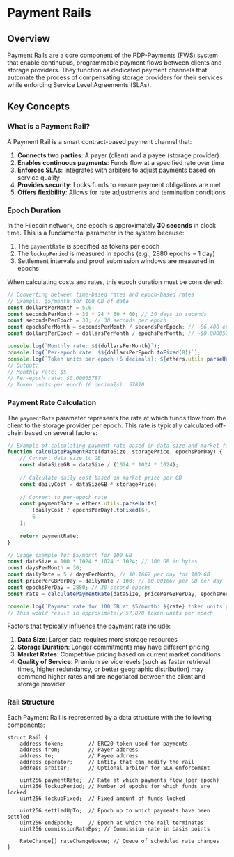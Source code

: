 # Payment Rails

## Overview

Payment Rails are a core component of the PDP-Payments (FWS) system that enable continuous, programmable payment flows between clients and storage providers. They function as dedicated payment channels that automate the process of compensating storage providers for their services while enforcing Service Level Agreements (SLAs).

## Key Concepts

### What is a Payment Rail?

A Payment Rail is a smart contract-based payment channel that:

1. **Connects two parties**: A payer (client) and a payee (storage provider)
2. **Enables continuous payments**: Funds flow at a specified rate over time
3. **Enforces SLAs**: Integrates with arbiters to adjust payments based on service quality
4. **Provides security**: Locks funds to ensure payment obligations are met
5. **Offers flexibility**: Allows for rate adjustments and termination conditions

### Epoch Duration

In the Filecoin network, one epoch is approximately **30 seconds** in clock time. This is a fundamental parameter in the system because:

1. The `paymentRate` is specified as tokens per epoch
2. The `lockupPeriod` is measured in epochs (e.g., 2880 epochs = 1 day)
3. Settlement intervals and proof submission windows are measured in epochs

When calculating costs and rates, this epoch duration must be considered:

```javascript
// Converting between time-based rates and epoch-based rates
// Example: $5/month for 100 GB of data
const dollarsPerMonth = 5.0;
const secondsPerMonth = 30 * 24 * 60 * 60; // 30 days in seconds
const secondsPerEpoch = 30; // 30 seconds per epoch
const epochsPerMonth = secondsPerMonth / secondsPerEpoch; // ~86,400 epochs
const dollarsPerEpoch = dollarsPerMonth / epochsPerMonth; // ~$0.0000579 per epoch

console.log(`Monthly rate: $${dollarsPerMonth}`);
console.log(`Per-epoch rate: $${dollarsPerEpoch.toFixed(8)}`);
console.log(`Token units per epoch (6 decimals): ${ethers.utils.parseUnits(dollarsPerEpoch.toFixed(8), 6)}`);
// Output:
// Monthly rate: $5
// Per-epoch rate: $0.00005787
// Token units per epoch (6 decimals): 57870
```

### Payment Rate Calculation

The `paymentRate` parameter represents the rate at which funds flow from the client to the storage provider per epoch. This rate is typically calculated off-chain based on several factors:

```javascript
// Example of calculating payment rate based on data size and market factors
function calculatePaymentRate(dataSize, storagePrice, epochsPerDay) {
    // Convert data size to GB
    const dataSizeGB = dataSize / (1024 * 1024 * 1024);
    
    // Calculate daily cost based on market price per GB
    const dailyCost = dataSizeGB * storagePrice;
    
    // Convert to per-epoch rate
    const paymentRate = ethers.utils.parseUnits(
        (dailyCost / epochsPerDay).toFixed(6),
        6
    );
    
    return paymentRate;
}

// Usage example for $5/month for 100 GB
const dataSize = 100 * 1024 * 1024 * 1024; // 100 GB in bytes
const daysPerMonth = 30;
const dailyRate = 5 / daysPerMonth; // $0.1667 per day for 100 GB
const pricePerGBPerDay = dailyRate / 100; // $0.001667 per GB per day
const epochsPerDay = 2880; // 30-second epochs
const rate = calculatePaymentRate(dataSize, pricePerGBPerDay, epochsPerDay);

console.log(`Payment rate for 100 GB at $5/month: ${rate} token units per epoch`);
// This would result in approximately 57,870 token units per epoch
```

Factors that typically influence the payment rate include:

1. **Data Size**: Larger data requires more storage resources
2. **Storage Duration**: Longer commitments may have different pricing
3. **Market Rates**: Competitive pricing based on current market conditions
4. **Quality of Service**: Premium service levels (such as faster retrieval times, higher redundancy, or better geographic distribution) may command higher rates and are negotiated between the client and storage provider

### Rail Structure

Each Payment Rail is represented by a data structure with the following components:

```solidity
struct Rail {
    address token;        // ERC20 token used for payments
    address from;         // Payer address
    address to;           // Payee address
    address operator;     // Entity that can modify the rail
    address arbiter;      // Optional arbiter for SLA enforcement
    
    uint256 paymentRate;  // Rate at which payments flow (per epoch)
    uint256 lockupPeriod; // Number of epochs for which funds are locked
    uint256 lockupFixed;  // Fixed amount of funds locked
    
    uint256 settledUpTo;  // Epoch up to which payments have been settled
    uint256 endEpoch;     // Epoch at which the rail terminates
    uint256 commissionRateBps; // Commission rate in basis points
    
    RateChange[] rateChangeQueue; // Queue of scheduled rate changes
}
```
